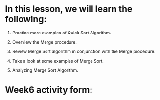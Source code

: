 # In this lesson, we will learn the following:

1) Practice more examples of Quick Sort Algorithm. 

2) Overview the Merge procedure.

3) Review Merge Sort algorithm in conjunction with the Merge procedure. 

4) Take a look at some examples of Merge Sort.

5) Analyzing Merge Sort Algorithm.

# Week6 activity form:
